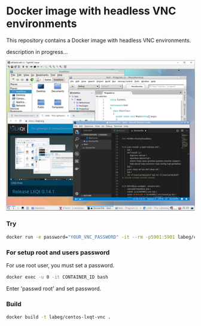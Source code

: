 # Docker image with headless VNC environments

This repository contains a Docker image with headless VNC environments.

description in progress...


![Docker VNC Desktop access via TightVNC Client](.pics/vnc_container_view.png)


### Try
```sh
docker run -e password="YOUR_VNC_PASSWORD" -it --rm -p5901:5901 labeg/centos-lxqt-vnc
```

### For setup root and users password
For use root user, you must set a password. 
```sh
docker exec -u 0 -it CONTAINER_ID bash
```

Enter 'passwd root' and set password.

### Build
```sh
docker build -t labeg/centos-lxqt-vnc .
```